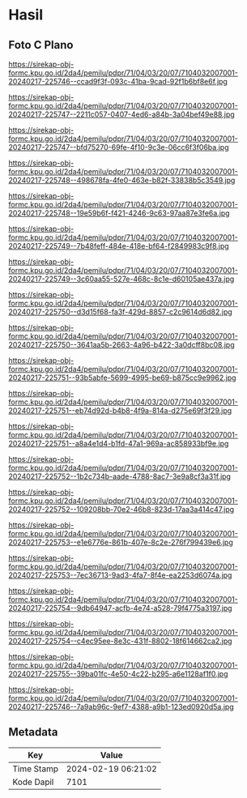 # Hasil

## Foto C Plano

https://sirekap-obj-formc.kpu.go.id/2da4/pemilu/pdpr/71/04/03/20/07/7104032007001-20240217-225746--ccad9f3f-093c-41ba-9cad-92f1b6bf8e6f.jpg

https://sirekap-obj-formc.kpu.go.id/2da4/pemilu/pdpr/71/04/03/20/07/7104032007001-20240217-225747--2211c057-0407-4ed6-a84b-3a04bef49e88.jpg

https://sirekap-obj-formc.kpu.go.id/2da4/pemilu/pdpr/71/04/03/20/07/7104032007001-20240217-225747--bfd75270-69fe-4f10-9c3e-06cc6f3f06ba.jpg

https://sirekap-obj-formc.kpu.go.id/2da4/pemilu/pdpr/71/04/03/20/07/7104032007001-20240217-225748--498678fa-4fe0-463e-b82f-33838b5c3549.jpg

https://sirekap-obj-formc.kpu.go.id/2da4/pemilu/pdpr/71/04/03/20/07/7104032007001-20240217-225748--19e59b6f-f421-4246-9c63-97aa87e3fe6a.jpg

https://sirekap-obj-formc.kpu.go.id/2da4/pemilu/pdpr/71/04/03/20/07/7104032007001-20240217-225749--7b48feff-484e-418e-bf64-f2849983c9f8.jpg

https://sirekap-obj-formc.kpu.go.id/2da4/pemilu/pdpr/71/04/03/20/07/7104032007001-20240217-225749--3c60aa55-527e-468c-8c1e-d60105ae437a.jpg

https://sirekap-obj-formc.kpu.go.id/2da4/pemilu/pdpr/71/04/03/20/07/7104032007001-20240217-225750--d3d15f68-fa3f-429d-8857-c2c9614d6d82.jpg

https://sirekap-obj-formc.kpu.go.id/2da4/pemilu/pdpr/71/04/03/20/07/7104032007001-20240217-225750--3641aa5b-2663-4a96-b422-3a0dcff8bc08.jpg

https://sirekap-obj-formc.kpu.go.id/2da4/pemilu/pdpr/71/04/03/20/07/7104032007001-20240217-225751--93b5abfe-5699-4995-be69-b875cc9e9962.jpg

https://sirekap-obj-formc.kpu.go.id/2da4/pemilu/pdpr/71/04/03/20/07/7104032007001-20240217-225751--eb74d92d-b4b8-4f9a-814a-d275e69f3f29.jpg

https://sirekap-obj-formc.kpu.go.id/2da4/pemilu/pdpr/71/04/03/20/07/7104032007001-20240217-225751--a8a4e1d4-b1fd-47a1-969a-ac858933bf9e.jpg

https://sirekap-obj-formc.kpu.go.id/2da4/pemilu/pdpr/71/04/03/20/07/7104032007001-20240217-225752--1b2c734b-aade-4788-8ac7-3e9a8cf3a31f.jpg

https://sirekap-obj-formc.kpu.go.id/2da4/pemilu/pdpr/71/04/03/20/07/7104032007001-20240217-225752--109208bb-70e2-46b8-823d-17aa3a414c47.jpg

https://sirekap-obj-formc.kpu.go.id/2da4/pemilu/pdpr/71/04/03/20/07/7104032007001-20240217-225753--e1e6776e-861b-407e-8c2e-276f799439e6.jpg

https://sirekap-obj-formc.kpu.go.id/2da4/pemilu/pdpr/71/04/03/20/07/7104032007001-20240217-225753--7ec36713-9ad3-4fa7-8f4e-ea2253d6074a.jpg

https://sirekap-obj-formc.kpu.go.id/2da4/pemilu/pdpr/71/04/03/20/07/7104032007001-20240217-225754--9db64947-acfb-4e74-a528-79f4775a3197.jpg

https://sirekap-obj-formc.kpu.go.id/2da4/pemilu/pdpr/71/04/03/20/07/7104032007001-20240217-225754--c4ec95ee-8e3c-431f-8802-18f614662ca2.jpg

https://sirekap-obj-formc.kpu.go.id/2da4/pemilu/pdpr/71/04/03/20/07/7104032007001-20240217-225755--39ba01fc-4e50-4c22-b295-a6e1128af1f0.jpg

https://sirekap-obj-formc.kpu.go.id/2da4/pemilu/pdpr/71/04/03/20/07/7104032007001-20240217-225746--7a9ab96c-9ef7-4388-a9b1-123ed0920d5a.jpg


## Metadata

| Key        | Value               |
| ---------- | ------------------- |
| Time Stamp | 2024-02-19 06:21:02 |
| Kode Dapil | 7101                |



